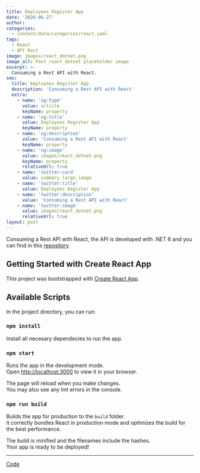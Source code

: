 ```yaml
---
title: Employees Register App
date: '2020-06-27'
author: 
categories:
  - content/data/categories/react.yaml
tags:
  - React
  - API Rest
image: images/react_dotnet.png
image_alt: Post react_dotnet placeholder image
excerpt: >-
  Consuming a Rest API with React.
seo:
  title: Employees Register App
  description: 'Consuming a Rest API with React'
  extra:
    - name: 'og:type'
      value: article
      keyName: property
    - name: 'og:title'
      value: Employees Register App
      keyName: property
    - name: 'og:description'
      value: 'Consuming a Rest API with React'
      keyName: property
    - name: 'og:image'
      value: images/react_dotnet.png
      keyName: property
      relativeUrl: true
    - name: 'twitter:card'
      value: summary_large_image
    - name: 'twitter:title'
      value: Employees Register App
    - name: 'twitter:description'
      value: 'Consuming a Rest API with React'
    - name: 'twitter:image'
      value: images/react_dotnet.png
      relativeUrl: true
layout: post
---
```


Consuming a Rest API with React, the API is developed with .NET 6 and you can find in this [repository](https://github.com/christopherdavideh/api-dotnet).

## Getting Started with Create React App

This project was bootstrapped with [Create React App](https://github.com/facebook/create-react-app).

## Available Scripts

In the project directory, you can run:

### `npm install`

Install all necesary dependecies to run the app.

### `npm start`

Runs the app in the development mode.\
Open [http://localhost:3000](http://localhost:3000) to view it in your browser.

The page will reload when you make changes.\
You may also see any lint errors in the console.

### `npm run build`

Builds the app for production to the `build` folder.\
It correctly bundles React in production mode and optimizes the build for the best performance.

The build is minified and the filenames include the hashes.\
Your app is ready to be deployed!

<hr>
<div class="section__actions btn-group">
<a href="https://github.com/christopherdavideh/react-api-dotnet" target="_blank" rel="noopener" class="btn btn--github">Code</a>
</div>
